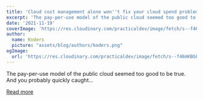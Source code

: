 ```yaml
---
title: 'Cloud cost management alone won''t fix your cloud spend problem'
excerpt: 'The pay-per-use model of the public cloud seemed too good to be true. And you probably quickly caught...'
date: '2021-11-19'
coverImage: 'https://res.cloudinary.com/practicaldev/image/fetch/s--f46mKBGF--/c_imagga_scale,f_auto,fl_progressive,h_420,q_auto,w_1000/https://dev-to-uploads.s3.amazonaws.com/uploads/articles/93spygm9g7cjjb7koq88.png'
author:
  name: Koders
  picture: "assets/blog/authors/koders.png"
ogImage:
  url: 'https://res.cloudinary.com/practicaldev/image/fetch/s--f46mKBGF--/c_imagga_scale,f_auto,fl_progressive,h_420,q_auto,w_1000/https://dev-to-uploads.s3.amazonaws.com/uploads/articles/93spygm9g7cjjb7koq88.png'
---
```


The pay-per-use model of the public cloud seemed too good to be true. And you probably quickly caught...

[Read more](https://dev.to/castai/cloud-cost-management-alone-wont-fix-your-cloud-spend-problem-42lc)
